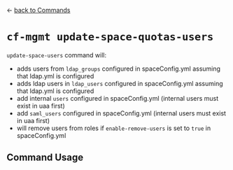 &larr; [back to Commands](../README.md)

# `cf-mgmt update-space-quotas-users`

`update-space-users` command will:

- adds users from `ldap_groups` configured in spaceConfig.yml assuming that ldap.yml is configured
- adds ldap users in `ldap_users` configured in spaceConfig.yml assuming that ldap.yml is configured
- add internal `users` configured in spaceConfig.yml (internal users must exist in uaa first)
- add `saml_users` configured in spaceConfig.yml (internal users must exist in uaa first)
- will remove users from roles if `enable-remove-users` is set to `true` in spaceConfig.yml

## Command Usage
